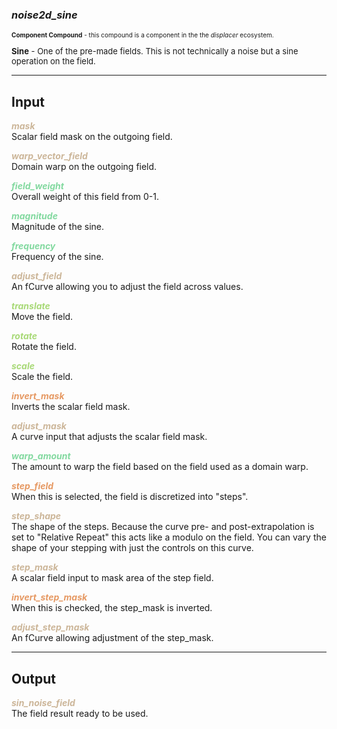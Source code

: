 ### ***noise2d_sine***
<font size = 1>**Component Compound** - this compound is a component in the the *displacer* ecosystem.<br /><br /></font>
<font size = 2>**Sine** - One of the pre-made fields.  This is not technically a noise but a sine operation on the field.</font><br />

***
## Input
<span style="color:#CCB699">***mask***</span>
<br />Scalar field mask on the outgoing field.

<span style="color:#CCB699">***warp_vector_field***</span>
<br />Domain warp on the outgoing field.

<span style="color:#82D99F">***field_weight***</span>
<br />Overall weight of this field from 0-1.

<span style="color:#82D99F">***magnitude***</span>
<br />Magnitude of the sine.

<span style="color:#82D99F">***frequency***</span>
<br />Frequency of the sine.

<span style="color:#CCB699">***adjust_field***</span>
<br />An fCurve allowing you to adjust the field across values.

<span style="color:#A8D977">***translate***</span>
<br />Move the field.

<span style="color:#A8D977">***rotate***</span>
<br />Rotate the field.

<span style="color:#A8D977">***scale***</span>
<br />Scale the field.

<span style="color:#E69963">***invert_mask***</span>
<br />Inverts the scalar field mask.

<span style="color:#CCB699">***adjust_mask***</span>
<br />A curve input that adjusts the scalar field mask.

<span style="color:#82D99F">***warp_amount***</span>
<br />The amount to warp the field based on the field used as a domain warp.

<span style="color:#E69963">***step_field***</span>
<br />When this is selected, the field is discretized into "steps".

<span style="color:#CCB699">***step_shape***</span>
<br />The shape of the steps.  Because the curve pre- and post-extrapolation is set to "Relative Repeat" this acts like a modulo on the field.  You can vary the shape of your stepping with just the controls on this curve.

<span style="color:#CCB699">***step_mask***</span>
<br />A scalar field input to mask area of the step field.

<span style="color:#E69963">***invert_step_mask***</span>
<br />When this is checked, the step_mask is inverted.

<span style="color:#CCB699">***adjust_step_mask***</span>
<br />An fCurve allowing adjustment of the step_mask.

***
## Output
<span style="color:#CCB699">***sin_noise_field***</span>
<br />The field result ready to be used.
